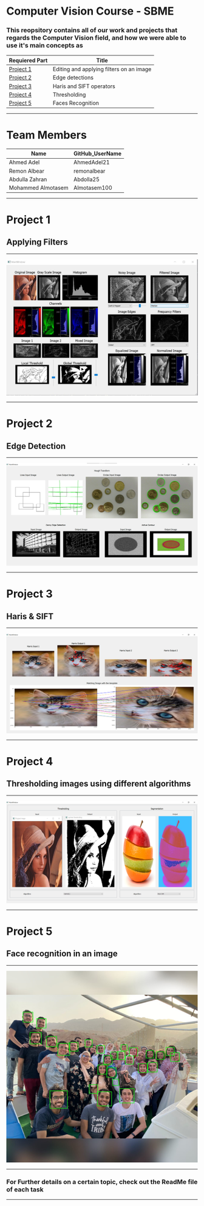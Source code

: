 # Computer Vision Course - SBME

### This reopsitory contains all of our work and projects that regards the Computer Vision field, and how we were able to use it's main concepts as

| Requiered Part | Title |
| ----------- | ----------- |
| [Project 1](#project-1) | Editing and applying filters on an image |
| [Project 2](#project-2) | Edge detections |
| [Project 3](#project-3) | Haris and SIFT operators |
| [Project 4](#project-4) | Thresholding |
| [Project 5](link) | Faces Recognition|
---

# Team Members

| Name | GitHub_UserName |
| ----------- | ----------- |
| Ahmed Adel | AhmedAdel21 |
| Remon Albear | remonalbear |
| Abdulla Zahran | Abdolla25 |
| Mohammed Almotasem | Almotasem100 |

---

# Project 1

## Applying Filters

---
![GUI](ScreenShots//gui.JPG)

---

# Project 2

## Edge Detection

---
![GUI](ScreenShots/Screenshot_2021-04-24_172030.png)

---

# Project 3

## Haris & SIFT

---
![GUI](ScreenShots/final.png)

---

# Project 4

## Thresholding images using different algorithms

---
![GUI](ScreenShots/P1.png)

---

# Project 5

## Face recognition in an image

---
![GUI](ScreenShots/detected_faces.jpg)

---

### For Further details on a certain topic, check out the ReadMe file of each task

---
